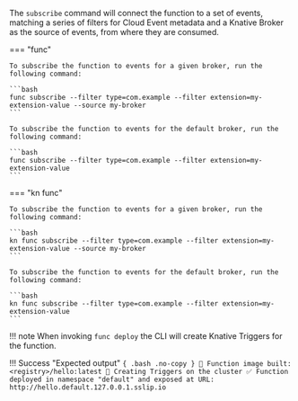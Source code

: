 <!-- Snippet used in the following topics:
- /docs/functions/subscribing-functions.md
-->
The `subscribe` command will connect the function to a set of events, matching a series of filters for Cloud Event metadata
and a Knative Broker as the source of events, from where they are consumed.

=== "func"

    To subscribe the function to events for a given broker, run the following command:

    ```bash
    func subscribe --filter type=com.example --filter extension=my-extension-value --source my-broker
    ```

    To subscribe the function to events for the default broker, run the following command:

    ```bash
    func subscribe --filter type=com.example --filter extension=my-extension-value
    ```

=== "kn func"

    To subscribe the function to events for a given broker, run the following command:

    ```bash
    kn func subscribe --filter type=com.example --filter extension=my-extension-value --source my-broker
    ```

    To subscribe the function to events for the default broker, run the following command:

    ```bash
    kn func subscribe --filter type=com.example --filter extension=my-extension-value
    ```

!!! note
    When invoking `func deploy` the CLI will create Knative Triggers for the function.

!!! Success "Expected output"
    ```{ .bash .no-copy }
        🙌 Function image built: <registry>/hello:latest
        🎯 Creating Triggers on the cluster
        ✅ Function deployed in namespace "default" and exposed at URL:
        http://hello.default.127.0.0.1.sslip.io
    ```
